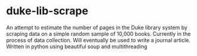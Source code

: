# duke-lib-scrape

An attempt to estimate the number of pages in the Duke library system by scraping data on a simple random sample of 10,000 books. Currently in the process of data collection. Will eventually be used to write a journal article. Written in python using beautiful soup and multithreading